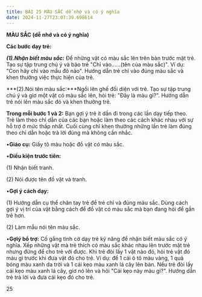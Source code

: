 ```yaml
---
title: BÀI 25 MÀU SẮC dễ nhớ và có ý nghĩa
date: 2024-11-27T23:07:39.698614
---
```


**MÀU SẮC (dễ nhớ và có ý nghĩa)**

**Các bước dạy trẻ:**

***(1).Nhận biết màu sắc:*** Để những vật có màu sắc lên trên bàn
trước mặt trẻ. Tạo sự tập trung chú ý và bảo trẻ "Chỉ vào......(tên
của màu sắc)". Ví dụ: "Con hãy chỉ vào mầu đỏ nào". Hướng dẫn trẻ chỉ
vào đúng màu sắc và khen thưởng việc thực hiện của trẻ.

***(2).Nói tên màu sắc:***Ngồi lên ghế đối diện với trẻ. Tạo sự tập
trung chú ý và giơ một vật có màu sắc lên, hỏi trẻ: "Đây là màu gì?".
Hướng dẫn trẻ nói lên màu sắc đó và khen thưởng trẻ.

**Trong mỗi bước 1 và 2:** Bạn gợi ý trẻ ít dần đi trong các lần dạy
tiếp theo. Trẻ làm theo chỉ dẫn của các bạn hoặc làm theo các cách
khác nhau với sự hỗ trợ ở mức thấp nhất. Cuối cùng chỉ khen thưởng
những lần trẻ làm đúng theo chỉ dẫn hoặc trả lời đúng mà không cần
nhắc.

•**Giáo cụ:** Giấy tô màu hoặc đồ vật có màu sắc.

•**Điều kiện trước tiên:**

(1) Nhận biết tranh.

(2) Nói được tên đồ vật và tranh.

•**Gợi ý cách dạy:**

(1) Hướng dẫn cụ thể chân tay trẻ để trẻ chỉ và đúng màu sắc. Dùng
cách gợi ý vị trí của vật bằng cách để đồ vật có màu sắc mà bạn đang
hỏi để gần trẻ hơn.

(2) Làm mẫu nói tên màu sắc.


•**Gợiý bổ trợ:** Cố gắng tình cờ dạy trẻ kỹ năng để nhận biết màu sắc
có ý nghĩa. Xếp những vật mà trẻ thích có màu sắc khác nhau lên trước
mặt trẻ nhưng đừng để cho trẻ với được. Khi trẻ đòi lấy 1 vật nào đó,
hỏi trẻ vật đó màu gì trước khi đưa vật đó cho trẻ. Ví dụ: để 1 cái ô
tô màu vàng, 1 quả bóng màu xanh da trời và 1 cái kẹo màu xanh lá cây
lên bàn. Nếu trẻ đòi lấy cái kẹo màu xanh lá cây, giơ nó lên và hỏi
"Cái kẹo này màu gì?". Hướng dẫn trẻ trả lời và đưa cái kẹo đó cho
trẻ.

25

